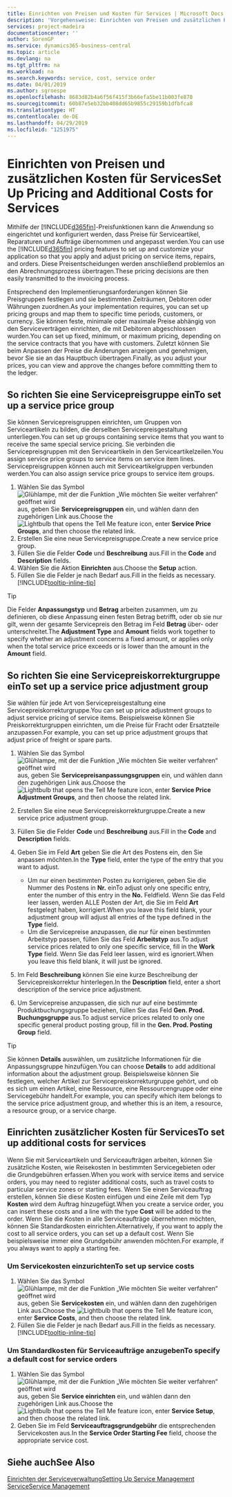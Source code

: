```yaml
---
title: Einrichten von Preisen und Kosten für Services | Microsoft Docs
description: 'Vorgehensweise: Einrichten von Preisen und zusätzlichen Kosten für Services.'
services: project-madeira
documentationcenter: ''
author: SorenGP
ms.service: dynamics365-business-central
ms.topic: article
ms.devlang: na
ms.tgt_pltfrm: na
ms.workload: na
ms.search.keywords: service, cost, service order
ms.date: 04/01/2019
ms.author: sgroespe
ms.openlocfilehash: 8683d82b4a6f56f415f3b66efa5be11b003fe878
ms.sourcegitcommit: 60b87e5eb32bb408dd65b9855c29159b1dfbfca8
ms.translationtype: HT
ms.contentlocale: de-DE
ms.lasthandoff: 04/29/2019
ms.locfileid: "1251975"
---
```

# <a name="set-up-pricing-and-additional-costs-for-services"></a><span data-ttu-id="46ee4-103">Einrichten von Preisen und zusätzlichen Kosten für Services</span><span class="sxs-lookup"><span data-stu-id="46ee4-103">Set Up Pricing and Additional Costs for Services</span></span>
<span data-ttu-id="46ee4-104">Mithilfe der [!INCLUDE[d365fin](includes/d365fin_md.md)]-Preisfunktionen kann die Anwendung so eingerichtet und konfiguriert werden, dass Preise für Serviceartikel, Reparaturen und Aufträge übernommen und angepasst werden.</span><span class="sxs-lookup"><span data-stu-id="46ee4-104">You can use the [!INCLUDE[d365fin](includes/d365fin_md.md)] pricing features to set up and customize your application so that you apply and adjust pricing on service items, repairs, and orders.</span></span> <span data-ttu-id="46ee4-105">Diese Preisentscheidungen werden anschließend problemlos an den Abrechnungsprozess übertragen.</span><span class="sxs-lookup"><span data-stu-id="46ee4-105">These pricing decisions are then easily transmitted to the invoicing process.</span></span>  
  
<span data-ttu-id="46ee4-106">Entsprechend den Implementierungsanforderungen können Sie Preisgruppen festlegen und sie bestimmten Zeiträumen, Debitoren oder Währungen zuordnen.</span><span class="sxs-lookup"><span data-stu-id="46ee4-106">As your implementation requires, you can set up pricing groups and map them to specific time periods, customers, or currency.</span></span> <span data-ttu-id="46ee4-107">Sie können feste, minimale oder maximale Preise abhängig von den Serviceverträgen einrichten, die mit Debitoren abgeschlossen wurden.</span><span class="sxs-lookup"><span data-stu-id="46ee4-107">You can set up fixed, minimum, or maximum pricing, depending on the service contracts that you have with customers.</span></span> <span data-ttu-id="46ee4-108">Zuletzt können Sie beim Anpassen der Preise die Änderungen anzeigen und genehmigen, bevor Sie sie an das Hauptbuch übertragen.</span><span class="sxs-lookup"><span data-stu-id="46ee4-108">Finally, as you adjust your prices, you can view and approve the changes before committing them to the ledger.</span></span>  

## <a name="to-set-up-a-service-price-group"></a><span data-ttu-id="46ee4-109">So richten Sie eine Servicepreisgruppe ein</span><span class="sxs-lookup"><span data-stu-id="46ee4-109">To set up a service price group</span></span>
<span data-ttu-id="46ee4-110">Sie können Servicepreisgruppen einrichten, um Gruppen von Serviceartikeln zu bilden, die derselben Servicepreisgestaltung unterliegen.</span><span class="sxs-lookup"><span data-stu-id="46ee4-110">You can set up groups containing service items that you want to receive the same special service pricing.</span></span> <span data-ttu-id="46ee4-111">Sie verbinden die Servicepreisgruppen mit den Serviceartikeln in den Serviceartikelzeilen.</span><span class="sxs-lookup"><span data-stu-id="46ee4-111">You assign service price groups to service items on service item lines.</span></span> <span data-ttu-id="46ee4-112">Servicepreisgruppen können auch mit Serviceartikelgruppen verbunden werden.</span><span class="sxs-lookup"><span data-stu-id="46ee4-112">You can also assign service price groups to service item groups.</span></span>  

1. <span data-ttu-id="46ee4-113">Wählen Sie das Symbol ![Glühlampe, mit der die Funktion „Wie möchten Sie weiter verfahren“ geöffnet wird](media/ui-search/search_small.png "Wie möchten Sie weiter verfahren?") aus, geben Sie **Servicepreisgruppen** ein, und wählen dann den zugehörigen Link aus.</span><span class="sxs-lookup"><span data-stu-id="46ee4-113">Choose the ![Lightbulb that opens the Tell Me feature](media/ui-search/search_small.png "Tell me what you want to do") icon, enter **Service Price Groups**, and then choose the related link.</span></span>  
2. <span data-ttu-id="46ee4-114">Erstellen Sie eine neue Servicepreisgruppe.</span><span class="sxs-lookup"><span data-stu-id="46ee4-114">Create a new service price group.</span></span>  
3. <span data-ttu-id="46ee4-115">Füllen Sie die Felder **Code** und **Beschreibung** aus.</span><span class="sxs-lookup"><span data-stu-id="46ee4-115">Fill in the **Code** and **Description** fields.</span></span>  
4. <span data-ttu-id="46ee4-116">Wählen Sie die Aktion **Einrichten** aus.</span><span class="sxs-lookup"><span data-stu-id="46ee4-116">Choose the **Setup** action.</span></span>  
2. <span data-ttu-id="46ee4-117">Füllen Sie die Felder je nach Bedarf aus.</span><span class="sxs-lookup"><span data-stu-id="46ee4-117">Fill in the fields as necessary.</span></span> [!INCLUDE[tooltip-inline-tip](includes/tooltip-inline-tip_md.md)]  

 > [!Tip]
 > <span data-ttu-id="46ee4-118">Die Felder **Anpassungstyp** und **Betrag** arbeiten zusammen, um zu definieren, ob diese Anpassung einen festen Betrag betrifft, oder ob sie nur gilt, wenn der gesamte Servicepreis den Betrag im Feld **Betrag** über- oder unterschreitet.</span><span class="sxs-lookup"><span data-stu-id="46ee4-118">The **Adjustment Type** and **Amount** fields work together to specify whether an adjustment concerns a fixed amount, or applies only when the total service price exceeds or is lower than the amount in the **Amount** field.</span></span>  

## <a name="to-set-up-a-service-price-adjustment-group"></a><span data-ttu-id="46ee4-119">So richten Sie eine Servicepreiskorrekturgruppe ein</span><span class="sxs-lookup"><span data-stu-id="46ee4-119">To set up a service price adjustment group</span></span>  
<span data-ttu-id="46ee4-120">Sie wählen für jede Art von Servicepreisgestaltung eine Servicepreiskorrekturgruppe.</span><span class="sxs-lookup"><span data-stu-id="46ee4-120">You can set up price adjustment groups to adjust service pricing of service items.</span></span> <span data-ttu-id="46ee4-121">Beispielsweise können Sie Preiskorrekturgruppen einrichten, um die Preise für Fracht oder Ersatzteile anzupassen.</span><span class="sxs-lookup"><span data-stu-id="46ee4-121">For example, you can set up price adjustment groups that adjust price of freight or spare parts.</span></span>  
  
1. <span data-ttu-id="46ee4-122">Wählen Sie das Symbol ![Glühlampe, mit der die Funktion „Wie möchten Sie weiter verfahren“ geöffnet wird](media/ui-search/search_small.png "Wie möchten Sie weiter verfahren?") aus, geben Sie **Servicepreisanpassungsgruppen** ein, und wählen dann den zugehörigen Link aus.</span><span class="sxs-lookup"><span data-stu-id="46ee4-122">Choose the ![Lightbulb that opens the Tell Me feature](media/ui-search/search_small.png "Tell me what you want to do") icon, enter **Service Price Adjustment Groups**, and then choose the related link.</span></span>  
2. <span data-ttu-id="46ee4-123">Erstellen Sie eine neue Servicepreiskorrekturgruppe.</span><span class="sxs-lookup"><span data-stu-id="46ee4-123">Create a new service price adjustment group.</span></span>  
3. <span data-ttu-id="46ee4-124">Füllen Sie die Felder **Code** und **Beschreibung** aus.</span><span class="sxs-lookup"><span data-stu-id="46ee4-124">Fill in the **Code** and **Description** fields.</span></span>  
4. <span data-ttu-id="46ee4-125">Geben Sie im Feld **Art** geben Sie die Art des Postens ein, den Sie anpassen möchten.</span><span class="sxs-lookup"><span data-stu-id="46ee4-125">In the **Type** field, enter the type of the entry that you want to adjust.</span></span>  
  
    * <span data-ttu-id="46ee4-126">Um nur einen bestimmten Posten zu korrigieren, geben Sie die Nummer des Postens in **Nr.** ein</span><span class="sxs-lookup"><span data-stu-id="46ee4-126">To adjust only one specific entry, enter the number of this entry in the **No.**</span></span> <span data-ttu-id="46ee4-127">Feld</span><span class="sxs-lookup"><span data-stu-id="46ee4-127">field.</span></span> <span data-ttu-id="46ee4-128">Wenn Sie das Feld leer lassen, werden ALLE Posten der Art, die Sie im Feld **Art** festgelegt haben, korrigiert.</span><span class="sxs-lookup"><span data-stu-id="46ee4-128">When you leave this field blank, your adjustment group will adjust all entries of the type defined in the **Type** field.</span></span>  
    * <span data-ttu-id="46ee4-129">Um die Servicepreise anzupassen, die nur für einen bestimmten Arbeitstyp passen, füllen Sie das Feld **Arbeitstyp** aus.</span><span class="sxs-lookup"><span data-stu-id="46ee4-129">To adjust service prices related to only one specific service, fill in the **Work Type** field.</span></span> <span data-ttu-id="46ee4-130">Wenn Sie das Feld leer lassen, wird es ignoriert.</span><span class="sxs-lookup"><span data-stu-id="46ee4-130">When you leave this field blank, it will just be ignored.</span></span>  
  
5. <span data-ttu-id="46ee4-131">Im Feld **Beschreibung** können Sie eine kurze Beschreibung der Servicepreiskorrektur hinterlegen.</span><span class="sxs-lookup"><span data-stu-id="46ee4-131">In the **Description** field, enter a short description of the service price adjustment.</span></span>  
6. <span data-ttu-id="46ee4-132">Um Servicepreise anzupassen, die sich nur auf eine bestimmte Produktbuchungsgruppe beziehen, füllen Sie das Feld **Gen. Prod. Buchungsgruppe** aus.</span><span class="sxs-lookup"><span data-stu-id="46ee4-132">To adjust service prices related to only one specific general product posting group, fill in the **Gen. Prod. Posting Group** field.</span></span>

> [!Tip]
> <span data-ttu-id="46ee4-133">Sie können **Details** auswählen, um zusätzliche Informationen für die Anpassungsgruppe hinzufügen.</span><span class="sxs-lookup"><span data-stu-id="46ee4-133">You can choose **Details** to add additional information about the adjustment group.</span></span> <span data-ttu-id="46ee4-134">Beispielsweise können Sie festlegen, welcher Artikel zur Servicepreiskorrekturgruppe gehört, und ob es sich um einen Artikel, eine Ressource, eine Ressourcengruppe oder eine Servicegebühr handelt.</span><span class="sxs-lookup"><span data-stu-id="46ee4-134">For example, you can specify which item belongs to the service price adjustment group, and whether this is an item, a resource, a resource group, or a service charge.</span></span>  

## <a name="to-set-up-additional-costs-for-services"></a><span data-ttu-id="46ee4-135">Einrichten zusätzlicher Kosten für Services</span><span class="sxs-lookup"><span data-stu-id="46ee4-135">To set up additional costs for services</span></span>
<span data-ttu-id="46ee4-136">Wenn Sie mit Serviceartikeln und Serviceaufträgen arbeiten, können Sie zusätzliche Kosten, wie Reisekosten in bestimmten Servicegebieten oder die Grundgebühren erfassen.</span><span class="sxs-lookup"><span data-stu-id="46ee4-136">When you work with service items and service orders, you may need to register additional costs, such as travel costs to particular service zones or starting fees.</span></span> <span data-ttu-id="46ee4-137">Wenn Sie einen Serviceauftrag erstellen, können Sie diese Kosten einfügen und eine Zeile mit dem Typ **Kosten** wird dem Auftrag hinzugefügt.</span><span class="sxs-lookup"><span data-stu-id="46ee4-137">When you create a service order, you can insert these costs and a line with the type **Cost** will be added to the order.</span></span> <span data-ttu-id="46ee4-138">Wenn Sie die Kosten in alle Serviceaufträge übernehmen möchten, können Sie Standardkosten einrichten.</span><span class="sxs-lookup"><span data-stu-id="46ee4-138">Alternatively, if you want to apply the cost to all service orders, you can set up a default cost.</span></span> <span data-ttu-id="46ee4-139">Wenn Sie beispielsweise immer eine Grundgebühr anwenden möchten.</span><span class="sxs-lookup"><span data-stu-id="46ee4-139">For example, if you always want to apply a starting fee.</span></span>
  
### <a name="to-set-up-service-costs"></a><span data-ttu-id="46ee4-140">Um Servicekosten einzurichten</span><span class="sxs-lookup"><span data-stu-id="46ee4-140">To set up service costs</span></span>
1. <span data-ttu-id="46ee4-141">Wählen Sie das Symbol ![Glühlampe, mit der die Funktion „Wie möchten Sie weiter verfahren“ geöffnet wird](media/ui-search/search_small.png "Wie möchten Sie weiter verfahren?") aus, geben Sie **Servicekosten** ein, und wählen dann den zugehörigen Link aus.</span><span class="sxs-lookup"><span data-stu-id="46ee4-141">Choose the ![Lightbulb that opens the Tell Me feature](media/ui-search/search_small.png "Tell me what you want to do") icon, enter **Service Costs**, and then choose the related link.</span></span> 
2. <span data-ttu-id="46ee4-142">Füllen Sie die Felder je nach Bedarf aus.</span><span class="sxs-lookup"><span data-stu-id="46ee4-142">Fill in the fields as necessary.</span></span> [!INCLUDE[tooltip-inline-tip](includes/tooltip-inline-tip_md.md)]  

### <a name="to-specify-a-default-cost-for-service-orders"></a><span data-ttu-id="46ee4-143">Um Standardkosten für Serviceaufträge anzugeben</span><span class="sxs-lookup"><span data-stu-id="46ee4-143">To specify a default cost for service orders</span></span>
1. <span data-ttu-id="46ee4-144">Wählen Sie das Symbol ![Glühlampe, mit der die Funktion „Wie möchten Sie weiter verfahren“ geöffnet wird](media/ui-search/search_small.png "Wie möchten Sie weiter verfahren?") aus, geben Sie **Service einrichten** ein, und wählen dann den zugehörigen Link aus.</span><span class="sxs-lookup"><span data-stu-id="46ee4-144">Choose the ![Lightbulb that opens the Tell Me feature](media/ui-search/search_small.png "Tell me what you want to do") icon, enter **Service Setup**, and then choose the related link.</span></span> 
2. <span data-ttu-id="46ee4-145">Geben Sie im Feld **Serviceauftragsgrundgebühr** die entsprechenden Servicekosten aus.</span><span class="sxs-lookup"><span data-stu-id="46ee4-145">In the **Service Order Starting Fee** field, choose the appropriate service cost.</span></span>

## <a name="see-also"></a><span data-ttu-id="46ee4-146">Siehe auch</span><span class="sxs-lookup"><span data-stu-id="46ee4-146">See Also</span></span>
[<span data-ttu-id="46ee4-147">Einrichten der Serviceverwaltung</span><span class="sxs-lookup"><span data-stu-id="46ee4-147">Setting Up Service Management</span></span>](service-setup-service.md)  
[<span data-ttu-id="46ee4-148">Service</span><span class="sxs-lookup"><span data-stu-id="46ee4-148">Service Management</span></span>](service-service.md)  
